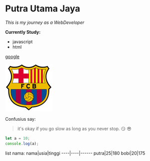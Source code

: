 # Putra Utama Jaya
*This is my journey as a WebDeveloper*

**Currently Study:**
- javascript
- html

[google](http://google.com)

![ini logo google](image\barcelona.png)

Confusius say:
>it's okay if you go slow as long as you never stop. :smirk: :sunglasses:

```javascript
let a = 10;
console.log(a);
```

list nama:
nama|usia|tinggi
----|----|------
putra|25|180
bobi|20|175